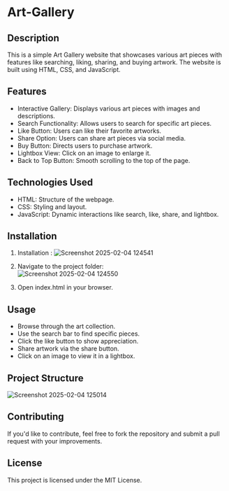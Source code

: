 # Art-Gallery


## Description

This is a simple Art Gallery website that showcases various art pieces with features like searching, liking, sharing, and buying artwork. The website is built using HTML, CSS, and JavaScript.


## Features
  
  - Interactive Gallery: Displays various art pieces with images and descriptions.
  - Search Functionality: Allows users to search for specific art pieces.
  - Like Button: Users can like their favorite artworks.
  - Share Option: Users can share art pieces via social media.
  - Buy Button: Directs users to purchase artwork.
  - Lightbox View: Click on an image to enlarge it.
  - Back to Top Button: Smooth scrolling to the top of the page.



## Technologies Used

  - HTML: Structure of the webpage.
  - CSS: Styling and layout.
  - JavaScript: Dynamic interactions like search, like, share, and lightbox.



 ## Installation 
  
   1. Installation :
  ![Screenshot 2025-02-04 124541](https://github.com/user-attachments/assets/a1d1d820-0f83-4dcf-afe6-102e051ff809)  
     
   3. Navigate to the project folder:    
  ![Screenshot 2025-02-04 124550](https://github.com/user-attachments/assets/8b527a6f-8f9f-4ec0-80de-6edb10a31372)

   5. Open index.html in your browser.   
   



## Usage

  - Browse through the art collection.
  - Use the search bar to find specific pieces.
  - Click the like button to show appreciation.
  - Share artwork via the share button.
  - Click on an image to view it in a lightbox.



## Project Structure
    
![Screenshot 2025-02-04 125014](https://github.com/user-attachments/assets/f20cc02e-f9e5-40a8-abf9-f9bbdd98ccce)



## Contributing

  If you'd like to contribute, feel free to fork the repository and submit a pull request with your improvements.



## License
  
  This project is licensed under the MIT License.

